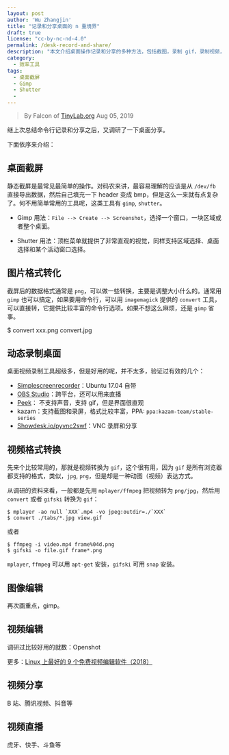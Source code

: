 ```yaml
---
layout: post
author: 'Wu Zhangjin'
title: "记录和分享桌面的 n 重境界"
draft: true
license: "cc-by-nc-nd-4.0"
permalink: /desk-record-and-share/
description: "本文介绍桌面操作记录和分享的多种方法，包括截图，录制 gif，录制视频，分享视频，直播等。"
category:
  - 效率工具
tags:
  - 桌面截屏
  - Gimp
  - Shutter
  -
---
```


> By Falcon of [TinyLab.org][1]
> Aug 05, 2019

继上次总结命令行记录和分享之后，又调研了一下桌面分享。

下面依序来介绍：

## 桌面截屏

静态截屏是最常见最简单的操作。对码农来讲，最容易理解的应该是从 `/dev/fb` 直接导出数据，然后自己填充一下 header 变成  bmp，但是这么一来就有点复杂了。何不用简单常用的工具呢，这类工具有 `gimp`, `shutter`。


  * Gimp 用法：`File --> Create --> Screenshot`，选择一个窗口，一块区域或者整个桌面。

  * Shutter 用法：顶栏菜单就提供了非常直观的视觉，同样支持区域选择、桌面选择和某个活动窗口选择。

## 图片格式转化

截屏后的数据格式通常是 `png`，可以做一些转换，主要是调整大小什么的。通常用 `gimp` 也可以搞定，如果要用命令行，可以用 `imagemagick` 提供的 `convert` 工具，可以直接转，它提供比较丰富的命令行选项。如果不想这么麻烦，还是 `gimp` 省事。

  $ convert xxx.png convert.jpg

## 动态录制桌面

桌面视频录制工具超级多，但是好用的呢，并不太多，验证过有效的几个：

* [Simplescreenrecorder](https://www.maartenbaert.be/simplescreenrecorder/)：Ubuntu 17.04 自带
* [OBS Studio](https://obsproject.com/)：跨平台，还可以用来直播
* [Peek](https://www.ghacks.net/2018/04/27/a-look-at-peek-screen-recorder-for-gnu-linux/)： 不支持声音，支持 gif，但是界面很直观
* kazam：支持截图和录屏，格式比较丰富，PPA: `ppa:kazam-team/stable-series`
* [Showdesk.io/pyvnc2swf](http://www.showdesk.io)：VNC 录屏和分享

## 视频格式转换

先来个比较常用的，那就是视频转换为 `gif`，这个很有用，因为 `gif` 是所有浏览器都支持的格式，类似，`jpg`, `png`，但是却是一种动图（视频）表达方式。

从调研的资料来看，一般都是先用 `mplayer/ffmpeg` 把视频转为 `png/jpg`，然后用 `convert` 或者 `gifski` 转换为 `gif`：

    $ mplayer -ao null `XXX`.mp4 -vo jpeg:outdir=./`XXX`
    $ convert ./tabs/*.jpg view.gif

或者

    $ ffmpeg -i video.mp4 frame%04d.png
    $ gifski -o file.gif frame*.png

`mplayer`, `ffmpeg` 可以用 `apt-get` 安装，`gifski` 可用 `snap` 安装。

## 图像编辑

再次画重点，gimp。

## 视频编辑

调研过比较好用的就数：Openshot

更多：[Linux 上最好的 9 个免费视频编辑软件（2018）](https://linux.cn/article-10185-1.html)

## 视频分享

B 站、腾讯视频、抖音等

## 视频直播

虎牙、快手、斗鱼等

[1]: http://tinylab.org
